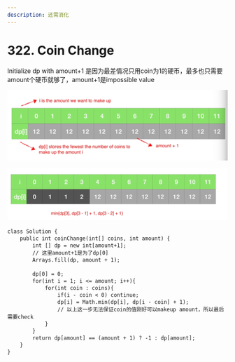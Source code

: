 ```yaml
---
description: 还需消化
---
```


# 322. Coin Change

Initialize dp with amount+1 是因为最差情况只用coin为1的硬币，最多也只需要amount个硬币就够了，amount+1是impossible value

![](<../../.gitbook/assets/image (43).png>)

![](<../../.gitbook/assets/image (44) (1).png>)

```
class Solution {
    public int coinChange(int[] coins, int amount) {
        int [] dp = new int[amount+1];
        // 这里amount+1是为了dp[0]
        Arrays.fill(dp, amount + 1);
        
        dp[0] = 0;
        for(int i = 1; i <= amount; i++){
            for(int coin : coins){
                if(i - coin < 0) continue;
                dp[i] = Math.min(dp[i], dp[i - coin] + 1);
                // 以上这一步无法保证coin的值刚好可以makeup amount，所以最后需要check
            }
        }
        return dp[amount] == (amount + 1) ? -1 : dp[amount];
    }
}
```
